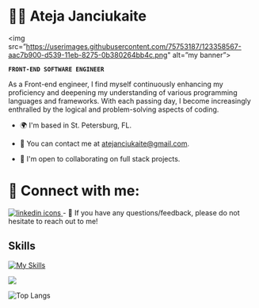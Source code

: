 # 👩‍💻 Ateja Janciukaite

<img src=”https://userimages.githubusercontent.com/75753187/123358567-aac7b900-d539-11eb-8275-0b380264bb4c.png" alt=”my banner”>

**`FRONT-END SOFTWARE ENGINEER`**

As a Front-end engineer, I find myself continuously enhancing my proficiency and deepening my understanding of various programming languages and frameworks. With each passing day, I become increasingly enthralled by the logical and problem-solving aspects of coding.


- 🌍  I'm based in St. Petersburg, FL.

- 📧 You can contact me at atejanciukaite@gmail.com.

- 🙌  I'm open to collaborating on full stack projects.

# 🤝 Connect with me:
<a href="https://www.linkedin.com/in/ateja-janciukaite/">
  <img src="https://www.flaticon.com/free-icons/linkedin" title="linkedin icons">
</a>
- 💬 If you have any questions/feedback, please do not hesitate to reach out to me!


## Skills

[![My Skills](https://skillicons.dev/icons?i=js,ts,react,html,css,materialui,nextjs,jquery,express,nodejs,redux,nodejs,wordpress,figma,angular,jest,mongodb,mysql,postgres,postman)](https://skillicons.dev)

<picture>
  <source
    srcset="https://github-readme-stats.vercel.app/api?username=Atejan07&show_icons=true&theme=dark"
    media="(prefers-color-scheme: dark)"
  />
  <source
    srcset="https://github-readme-stats.vercel.app/api?username=Atejan07&show_icons=true"
    media="(prefers-color-scheme: light), (prefers-color-scheme: no-preference)"
  />
  <img src="https://github-readme-stats.vercel.app/api?username=Atejan07&show_icons=true" />
</picture>


![Top Langs](https://github-readme-stats.vercel.app/api/top-langs/?username=Atejan07&layout=compact)



